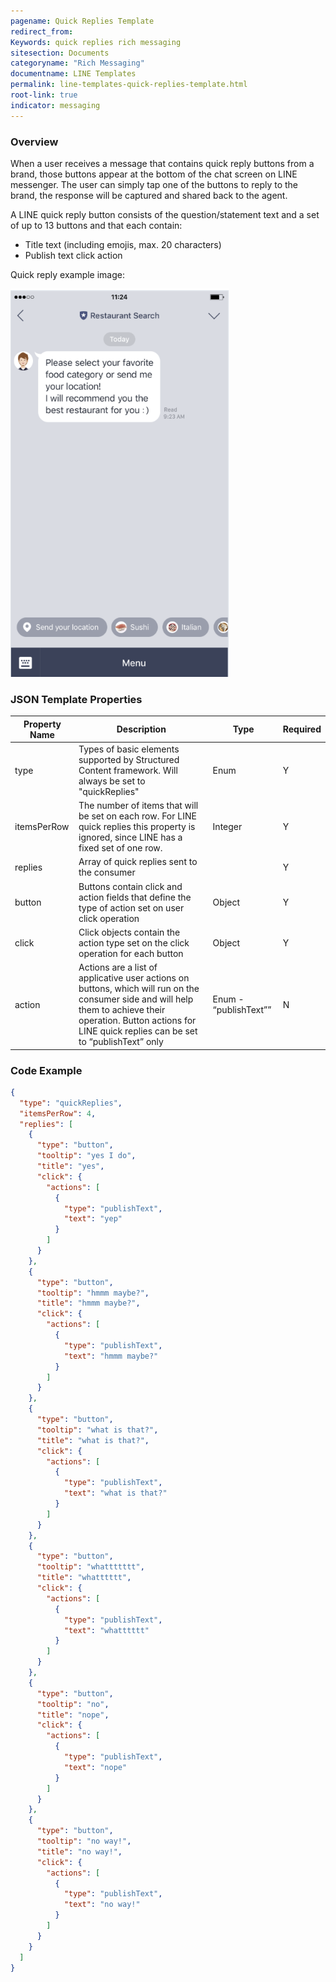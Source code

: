 ```yaml
---
pagename: Quick Replies Template
redirect_from: 
Keywords: quick replies rich messaging
sitesection: Documents
categoryname: "Rich Messaging"
documentname: LINE Templates
permalink: line-templates-quick-replies-template.html
root-link: true
indicator: messaging
---
```


### Overview

When a user receives a message that contains quick reply buttons from a brand, those buttons appear at the bottom of the chat screen on LINE messenger. The user can simply tap one of the buttons to reply to the brand, the response will be captured and shared back to the agent. 

A LINE quick reply button consists of the question/statement text and a set of up to 13 buttons and that each contain:

* Title text (including emojis, max. 20 characters)
* Publish text click action

Quick reply example image:

<img  style="width:350px" src="img/line_sc_quickreplies.png">

### JSON Template Properties

<table>
<thead>
 <tr>
 <th>Property Name</th>
 <th>Description</th>
 <th>Type</th>
 <th>Required</th>
 </tr>
 </thead>
 <tbody>
 <tr>
 <td>type</td>
 <td>Types of basic elements supported by Structured Content framework. Will always be set to "quickReplies"</td>
 <td>Enum</td>
 <td>Y</td>
 </tr>
 <tr>
 <td>itemsPerRow</td>
 <td>The number of items that will be set on each row. For LINE quick replies this property is ignored, since LINE has a fixed set of one row.</td>
 <td>Integer </td>
 <td>Y</td>
 </tr>
 <tr>
 <td>replies</td>
 <td>Array of quick replies sent to the consumer </td>
 <td></td>
 <td>Y</td>
 </tr>
 <tr>
 <td>button</td>
 <td>Buttons contain click and action fields that define the type of action set on user click operation </td>
 <td>Object </td>
 <td>Y</td>
 </tr>
 <tr>
 <td>click</td>
 <td>Click objects contain the action type set on the click operation for each button</td>
 <td>Object</td>
 <td>Y</td>
 </tr>
 <tr>
 <td>action</td>
 <td>Actions are a list of applicative user actions on buttons, which will run on the consumer side and will help them to achieve their operation. Button actions for LINE quick replies can be set to “publishText” only</td>
 <td>Enum - “publishText””</td>
 <td>N</td>
 </tr>
 </tbody>
</table>

### Code Example

```json
{
  "type": "quickReplies",
  "itemsPerRow": 4,
  "replies": [
    {
      "type": "button",
      "tooltip": "yes I do",
      "title": "yes",
      "click": {
        "actions": [
          {
            "type": "publishText",
            "text": "yep"
          }
        ]
      }
    },
    {
      "type": "button",
      "tooltip": "hmmm maybe?",
      "title": "hmmm maybe?",
      "click": {
        "actions": [
          {
            "type": "publishText",
            "text": "hmmm maybe?"
          }
        ]
      }
    },
    {
      "type": "button",
      "tooltip": "what is that?",
      "title": "what is that?",
      "click": {
        "actions": [
          {
            "type": "publishText",
            "text": "what is that?"
          }
        ]
      }
    },
    {
      "type": "button",
      "tooltip": "whattttttt",
      "title": "whatttttt",
      "click": {
        "actions": [
          {
            "type": "publishText",
            "text": "whatttttt"
          }
        ]
      }
    },
    {
      "type": "button",
      "tooltip": "no",
      "title": "nope",
      "click": {
        "actions": [
          {
            "type": "publishText",
            "text": "nope"
          }
        ]
      }
    },
    {
      "type": "button",
      "tooltip": "no way!",
      "title": "no way!",
      "click": {
        "actions": [
          {
            "type": "publishText",
            "text": "no way!"
          }
        ]
      }
    }
  ]
}
```
